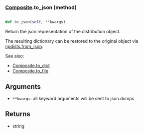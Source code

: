 ### [Composite](Composite.md).to_json (method)


```py

def to_json(self, **kwargs)

```



Return the json representation of the distribution object.

The resulting dictionary can be restored to the original object
via [npdists.from_json](npdists.from_json.md).

See also:

* [Composite.to_dict](Composite.to_dict.md)
* [Composite.to_file](Composite.to_file.md)

Arguments
---------
* `**kwargs`: all keyword arguments will be sent to json.dumps

Returns
--------
* string


